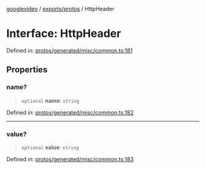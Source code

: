 [googlevideo](../../../README.md) / [exports/protos](../README.md) / HttpHeader

# Interface: HttpHeader

Defined in: [protos/generated/misc/common.ts:181](https://github.com/LuanRT/googlevideo/blob/cc730b4dbadc5ae882d6aa28d716e442943577fa/protos/generated/misc/common.ts#L181)

## Properties

### name?

> `optional` **name**: `string`

Defined in: [protos/generated/misc/common.ts:182](https://github.com/LuanRT/googlevideo/blob/cc730b4dbadc5ae882d6aa28d716e442943577fa/protos/generated/misc/common.ts#L182)

***

### value?

> `optional` **value**: `string`

Defined in: [protos/generated/misc/common.ts:183](https://github.com/LuanRT/googlevideo/blob/cc730b4dbadc5ae882d6aa28d716e442943577fa/protos/generated/misc/common.ts#L183)
